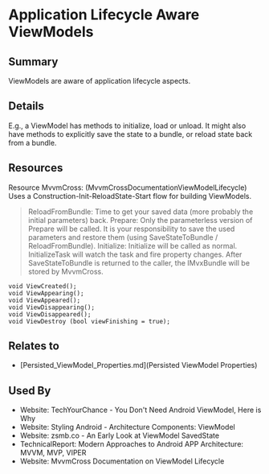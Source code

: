 # Application Lifecycle Aware ViewModels

## Summary
ViewModels are aware of application lifecycle aspects.

## Details
E.g., a ViewModel has methods to initialize, load or unload. It might also have methods to explicitly save the state to a bundle, or reload state back from a bundle.

## Resources
Resource MvvmCross: (MvvmCrossDocumentationViewModelLifecycle)
Uses a Construction-Init-ReloadState-Start flow for building ViewModels.
> ReloadFromBundle: Time to get your saved data (more probably the initial parameters) back.
> Prepare: Only the parameterless version of Prepare will be called. It is your responsibility to save the used parameters and restore them (using SaveStateToBundle / ReloadFromBundle).
> Initialize: Initialize will be called as normal. InitializeTask will watch the task and fire property changes.
> After SaveStateToBundle is returned to the caller, the IMvxBundle will be stored by MvvmCross.
```
void ViewCreated();
void ViewAppearing();
void ViewAppeared();
void ViewDisappearing();
void ViewDisappeared();
void ViewDestroy (bool viewFinishing = true);
```


## Relates to

* [Persisted_ViewModel_Properties.md](Persisted ViewModel Properties)

## Used By
* Website: TechYourChance - You Don't Need Android ViewModel, Here is Why
* Website: Styling Android - Architecture Components: ViewModel
* Website: zsmb.co - An Early Look at ViewModel SavedState
* TechnicalReport: Modern Approaches to Android APP Architecture: MVVM, MVP, VIPER
* Website: MvvmCross Documentation on ViewModel Lifecycle

